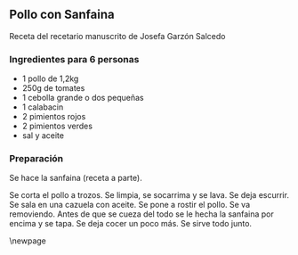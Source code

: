 ## Pollo con Sanfaina

Receta del recetario manuscrito de Josefa Garzón Salcedo

### Ingredientes para 6 personas

- 1 pollo de 1,2kg
- 250g de tomates
- 1 cebolla grande o dos pequeñas
- 1 calabacin
- 2 pimientos rojos
- 2 pimientos verdes
- sal y aceite

### Preparación

Se hace la sanfaina (receta a parte).

Se corta el pollo a trozos.
Se limpia, se socarrima y se lava.
Se deja escurrir.
Se sala en una cazuela con aceite.
Se pone a rostir el pollo.
Se va removiendo.
Antes de que se cueza del todo se le hecha la sanfaina por encima y se tapa.
Se deja cocer un poco más. 
Se sirve todo junto.



\newpage
